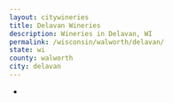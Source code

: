 ```yaml
---
layout: citywineries
title: Delavan Wineries
description: Wineries in Delavan, WI
permalink: /wisconsin/walworth/delavan/
state: wi
county: walworth
city: delavan
---
```

-
